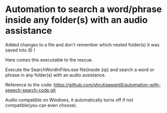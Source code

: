 # Automation to search a word/phrase inside any folder(s) with an audio assistance 

Added changes to a file and don't remember which nested folder(s) it was saved into 😟 ! 

Here comes this executable to the rescue.

Execute the SearchWordInFiles.exe file(inside zip) and search a word or phrase in any folder(s) with an audio assistance.

Reference to the code: https://github.com/shrutisawant6/automation-with-speech-search-code.git

Audio compatible on Windows, it automatically turns off if not compatible(you can even choose).

